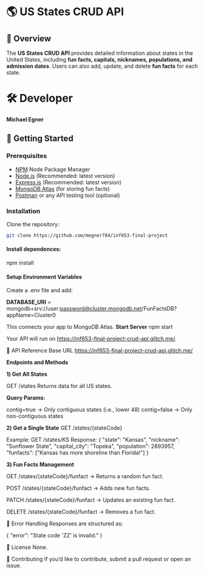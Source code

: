 
# 🌎 US States CRUD API

## 📖 Overview
The **US States CRUD API** provides detailed information about states in the United States, 
including **fun facts, capitals, nicknames, populations, and admission dates**. Users can also 
add, update, and delete **fun facts** for each state.

# 🛠️ Developer 
**Michael Egner**

## 🚀 Getting Started
### **Prerequisites**
- [NPM](https://www.npmjs.com/) Node Package Manager
- [Node.js](https://nodejs.org/en) (Recommended: latest version)
- [Express.js](https://expressjs.com/) (Recommended: latest version)
- [MongoDB Atlas](https://www.mongodb.com/atlas) (for storing fun facts)
- [Postman](https://www.postman.com/) or any API testing tool (optional)

### **Installation**
Clone the repository:
```sh
git clone https://github.com/megner784/inf653-final-project
```
#### Install dependences:
npm install

####  Setup Environment Variables

Create a .env file and add:

**DATABASE_URI** = mongodb+srv://user:password@cluster.mongodb.net/FunFactsDB?appName=Cluster0

This connects your app to MongoDB Atlas.
**Start Server**
npm start

Your API will run on https://inf653-final-project-crud-api.glitch.me/.

📌 API Reference
Base URL
https://inf653-final-project-crud-api.glitch.me/

**Endpoints and Methods**

**1️) Get All States**

GET /states
Returns data for all US states.

**Query Params:**

contig=true → Only contiguous states (i.e., lower 48)
contig=false → Only non-contiguous states

**2️) Get a Single State**
GET /states/{stateCode}

Example:
GET /states/KS
Response:
{
    "state": "Kansas",
    "nickname": "Sunflower State",
    "capital_city": "Topeka",
    "population": 2893957,
    "funfacts": ["Kansas has more shoreline than Florida!"]
}

**3️) Fun Facts Management**

GET /states/{stateCode}/funfact → Returns a random fun fact.

POST /states/{stateCode}/funfact → Adds new fun facts.

PATCH /states/{stateCode}/funfact → Updates an existing fun fact.

DELETE /states/{stateCode}/funfact → Removes a fun fact.

🔧 Error Handling
Responses are structured as:

{ "error": "State code 'ZZ' is invalid." }

📝 License
None.

🤝 Contributing
If you’d like to contribute, submit a pull request or open an issue.


